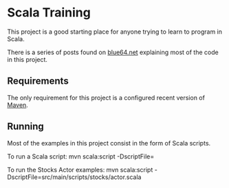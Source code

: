 Scala Training
==============
This project is a good starting place for anyone trying to learn to program in Scala.

There is a series of posts found on [blue64.net][] explaining most of the code in this project. 

[blue64.net]: http://blue64.net/tag/scala/ 


Requirements
------------
The only requirement for this project is a configured recent version of [Maven][].

[Maven]: http://maven.apache.org/download.html


Running
-------
Most of the examples in this project consist in the form of Scala scripts.  

To run a Scala script:
    mvn scala:script -DscriptFile= <path to script file>

To run the Stocks Actor examples:
    mvn scala:script -DscriptFile=src/main/scripts/stocks/actor.scala


